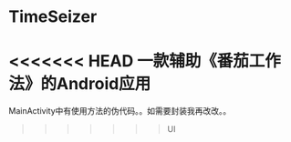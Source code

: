 TimeSeizer
==========

<<<<<<< HEAD
一款辅助《番茄工作法》的Android应用
=======

MainActivity中有使用方法的伪代码。。如需要封装我再改改。。
>>>>>>> UI
